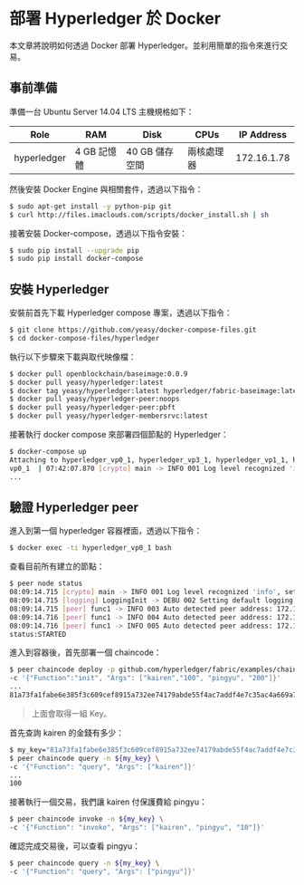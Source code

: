 # 部署 Hyperledger 於 Docker
本文章將說明如何透過 Docker 部署 Hyperledger。並利用簡單的指令來進行交易。

## 事前準備
準備一台 Ubuntu Server 14.04 LTS 主機規格如下：

| Role       | RAM         | Disk            | CPUs       | IP Address |
|------------|-------------|-----------------|------------|------------|
| hyperledger| 4 GB 記憶體 | 40 GB 儲存空間  | 兩核處理器 | 172.16.1.78|

然後安裝 Docker Engine 與相關套件，透過以下指令：
```sh
$ sudo apt-get install -y python-pip git
$ curl http://files.imaclouds.com/scripts/docker_install.sh | sh
```

接著安裝 Docker-compose，透過以下指令安裝：
```sh
$ sudo pip install --upgrade pip
$ sudo pip install docker-compose
```

## 安裝 Hyperledger
安裝前首先下載 Hyperledger compose 專案，透過以下指令：
```sh
$ git clone https://github.com/yeasy/docker-compose-files.git
$ cd docker-compose-files/hyperledger
```

執行以下步驟來下載與取代映像檔：
```sh
$ docker pull openblockchain/baseimage:0.0.9
$ docker pull yeasy/hyperledger:latest
$ docker tag yeasy/hyperledger:latest hyperledger/fabric-baseimage:latest
$ docker pull yeasy/hyperledger-peer:noops
$ docker pull yeasy/hyperledger-peer:pbft
$ docker pull yeasy/hyperledger-membersrvc:latest
```

接著執行 docker compose 來部署四個節點的 Hyperledger：
```sh
$ docker-compose up
Attaching to hyperledger_vp0_1, hyperledger_vp3_1, hyperledger_vp1_1, hyperledger_vp2_1
vp0_1  | 07:42:07.870 [crypto] main -> INFO 001 Log level recognized 'info', set to INFO
...
```

## 驗證 Hyperledger peer
進入到第一個 hyperledger 容器裡面，透過以下指令：
```sh
$ docker exec -ti hyperledger_vp0_1 bash
```

查看目前所有建立的節點：
```sh
$ peer node status
08:09:14.715 [crypto] main -> INFO 001 Log level recognized 'info', set to INFO
08:09:14.715 [logging] LoggingInit -> DEBU 002 Setting default logging level to DEBUG for command 'node'
08:09:14.715 [peer] func1 -> INFO 003 Auto detected peer address: 172.17.0.2:30303
08:09:14.716 [peer] func1 -> INFO 004 Auto detected peer address: 172.17.0.2:30303
08:09:14.716 [peer] func1 -> INFO 005 Auto detected peer address: 172.17.0.2:30303
status:STARTED
```

進入到容器後，首先部署一個 chaincode：
```sh
$ peer chaincode deploy -p github.com/hyperledger/fabric/examples/chaincode/go/chaincode_example02 \
-c '{"Function":"init", "Args": ["kairen","100", "pingyu", "200"]}'
...
81a73fa1fabe6e385f3c609cef8915a732ee74179abde55f4ac7addf4e7c35ac4a669a7d9a17b2c9a6b3c28b45565b97dc69f4c8f53381ba13251adf5ac6d23d
```
> 上面會取得一組 Key。

首先查詢 kairen 的金錢有多少：
```sh
$ my_key="81a73fa1fabe6e385f3c609cef8915a732ee74179abde55f4ac7addf4e7c35ac4a669a7d9a17b2c9a6b3c28b45565b97dc69f4c8f53381ba13251adf5ac6d23d"
$ peer chaincode query -n ${my_key} \
-c '{"Function": "query", "Args": ["kairen"]}'
...
100
```

接著執行一個交易，我們讓 kairen 付保護費給 pingyu：
```sh
$ peer chaincode invoke -n ${my_key} \
-c '{"Function": "invoke", "Args": ["kairen", "pingyu", "10"]}'
```

確認完成交易後，可以查看 pingyu：
```sh
$ peer chaincode query -n ${my_key} \
-c '{"Function": "query", "Args": ["pingyu"]}'
```
